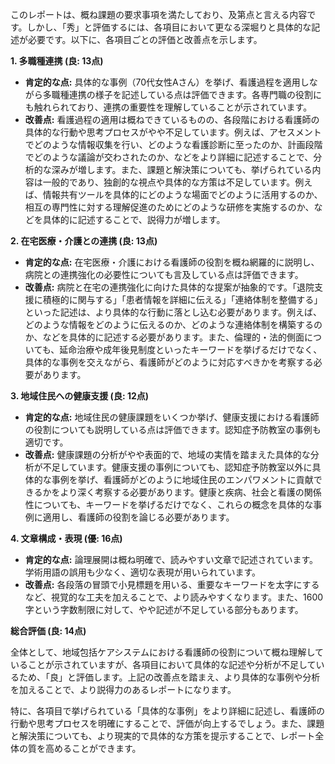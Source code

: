 このレポートは、概ね課題の要求事項を満たしており、及第点と言える内容です。しかし、「秀」と評価するには、各項目において更なる深堀りと具体的な記述が必要です。以下に、各項目ごとの評価と改善点を示します。

**1. 多職種連携 (良: 13点)**

* **肯定的な点:** 具体的な事例（70代女性Aさん）を挙げ、看護過程を適用しながら多職種連携の様子を記述している点は評価できます。各専門職の役割にも触れられており、連携の重要性を理解していることが示されています。
* **改善点:**  看護過程の適用は概ねできているものの、各段階における看護師の具体的な行動や思考プロセスがやや不足しています。例えば、アセスメントでどのような情報収集を行い、どのような看護診断に至ったのか、計画段階でどのような議論が交わされたのか、などをより詳細に記述することで、分析的な深みが増します。また、課題と解決策についても、挙げられている内容は一般的であり、独創的な視点や具体的な方策は不足しています。例えば、情報共有ツールを具体的にどのような場面でどのように活用するのか、相互の専門性に対する理解促進のためにどのような研修を実施するのか、などを具体的に記述することで、説得力が増します。

**2. 在宅医療・介護との連携 (良: 13点)**

* **肯定的な点:** 在宅医療・介護における看護師の役割を概ね網羅的に説明し、病院との連携強化の必要性についても言及している点は評価できます。
* **改善点:** 病院と在宅の連携強化に向けた具体的な提案が抽象的です。「退院支援に積極的に関与する」「患者情報を詳細に伝える」「連絡体制を整備する」といった記述は、より具体的な行動に落とし込む必要があります。例えば、どのような情報をどのように伝えるのか、どのような連絡体制を構築するのか、などを具体的に記述する必要があります。また、倫理的・法的側面についても、延命治療や成年後見制度といったキーワードを挙げるだけでなく、具体的な事例を交えながら、看護師がどのように対応すべきかを考察する必要があります。

**3. 地域住民への健康支援 (良: 12点)**

* **肯定的な点:** 地域住民の健康課題をいくつか挙げ、健康支援における看護師の役割についても説明している点は評価できます。認知症予防教室の事例も適切です。
* **改善点:** 健康課題の分析がやや表面的で、地域の実情を踏まえた具体的な分析が不足しています。健康支援の事例についても、認知症予防教室以外に具体的な事例を挙げ、看護師がどのように地域住民のエンパワメントに貢献できるかをより深く考察する必要があります。健康と疾病、社会と看護の関係性についても、キーワードを挙げるだけでなく、これらの概念を具体的な事例に適用し、看護師の役割を論じる必要があります。

**4. 文章構成・表現 (優: 16点)**

* **肯定的な点:** 論理展開は概ね明確で、読みやすい文章で記述されています。学術用語の誤用も少なく、適切な表現が用いられています。
* **改善点:**  各段落の冒頭で小見標題を用いる、重要なキーワードを太字にするなど、視覚的な工夫を加えることで、より読みやすくなります。また、1600字という字数制限に対して、やや記述が不足している部分もあります。

**総合評価 (良: 14点)**

全体として、地域包括ケアシステムにおける看護師の役割について概ね理解していることが示されていますが、各項目において具体的な記述や分析が不足しているため、「良」と評価します。上記の改善点を踏まえ、より具体的な事例や分析を加えることで、より説得力のあるレポートになります。


特に、各項目で挙げられている「具体的な事例」をより詳細に記述し、看護師の行動や思考プロセスを明確にすることで、評価が向上するでしょう。また、課題と解決策についても、より現実的で具体的な方策を提示することで、レポート全体の質を高めることができます。
